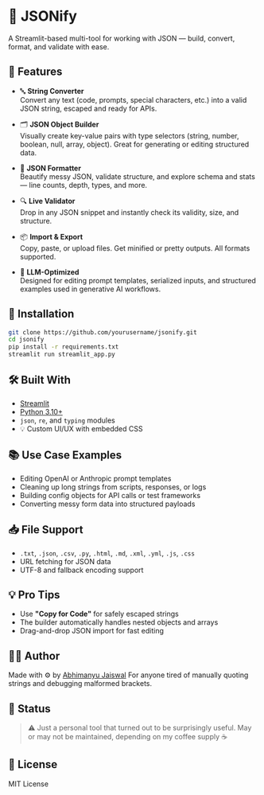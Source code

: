 # 🔧 JSONify

A Streamlit-based multi-tool for working with JSON — build, convert, format, and validate with ease.

## 🚀 Features

- 🔤 **String Converter**  
  Convert any text (code, prompts, special characters, etc.) into a valid JSON string, escaped and ready for APIs.

- 🗂️ **JSON Object Builder**  
  Visually create key-value pairs with type selectors (string, number, boolean, null, array, object). Great for generating or editing structured data.

- 🔄 **JSON Formatter**  
  Beautify messy JSON, validate structure, and explore schema and stats — line counts, depth, types, and more.

- 🔍 **Live Validator**  
  Drop in any JSON snippet and instantly check its validity, size, and structure.

- 📦 **Import & Export**  
  Copy, paste, or upload files. Get minified or pretty outputs. All formats supported.

- 🧠 **LLM-Optimized**  
  Designed for editing prompt templates, serialized inputs, and structured examples used in generative AI workflows.

## 🔧 Installation

```bash
git clone https://github.com/yourusername/jsonify.git
cd jsonify
pip install -r requirements.txt
streamlit run streamlit_app.py
````

## 🛠 Built With

* [Streamlit](https://streamlit.io/)
* [Python 3.10+](https://www.python.org/)
* `json`, `re`, and `typing` modules
* 💡 Custom UI/UX with embedded CSS

## 📚 Use Case Examples

* Editing OpenAI or Anthropic prompt templates
* Cleaning up long strings from scripts, responses, or logs
* Building config objects for API calls or test frameworks
* Converting messy form data into structured payloads

## 📥 File Support

* `.txt`, `.json`, `.csv`, `.py`, `.html`, `.md`, `.xml`, `.yml`, `.js`, `.css`
* URL fetching for JSON data
* UTF-8 and fallback encoding support

## 💡 Pro Tips

* Use **"Copy for Code"** for safely escaped strings
* The builder automatically handles nested objects and arrays
* Drag-and-drop JSON import for fast editing

## 👨‍💻 Author

Made with ⚙️ by [Abhimanyu Jaiswal](https://github.com/CodexAbhi)
For anyone tired of manually quoting strings and debugging malformed brackets.

## 🧪 Status

> ⚠️ Just a personal tool that turned out to be surprisingly useful.
> May or may not be maintained, depending on my coffee supply ☕️

## 📄 License

MIT License
